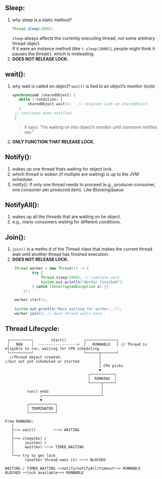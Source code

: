 ## Sleep:
1. why sleep is a static method?
   ```java
   Thread.sleep(1000);
   ```
   `sleep` always affects the currently executing thread, not some arbitrary thread object.  
   If it were an instance method (like `t.sleep(1000)`), people might think it pauses the thread t. which is misleading.
2. **DOES NOT RELEASE LOCK.**

## wait():
1. why wait is called on object?
   `wait()` is tied to an object’s monitor (lock)
   ```java
   synchronized (sharedObject) {
      while (!condition) {
          sharedObject.wait();   // releases lock on sharedObject
      }
    // continues when notified
    }
    ```
   > it says: "I’m waiting on this object’s monitor until someone notifies me."
 2. **ONLY FUNCTION THAT RELEASE LOCK.**

## Notify():
 1. wakes up one thread thats waiting for object lock.
 2. which thread is woken (if multiple are waiting) is up to the JVM scheduler.
 3. notify(): If only one thread needs to proceed (e.g., producer-consumer, one consumer per produced item). Like BlockingQueue

## NotifyAll():
1. wakes up all the threads that are waiting on he object.
2. e.g., many consumers waiting for different conditions.

## Join():
1. `join()` is a metho d of the Thread class that makes the current thread wait until another thread has finished execution.
2. **DOES NOT RELEASE LOCK.**
   ```java
    Thread worker = new Thread(() -> {
            try {
                Thread.sleep(2000); // simulate work
                System.out.println("Worker finished");
            } catch (InterruptedException e) {}
        });

    worker.start();
    
    System.out.println("Main waiting for worker...");
    worker.join(); // main thread waits here
   ```
## Thread Lifecycle:

```
 ┌──────────┐        start()        ┌──────────────┐
 │   NEW    │  ------------------>  │   RUNNABLE   │ // Thread is eligible to run, waiting for CPU scheduling
 └──────────┘                       └──────┬───────┘
  //Thread object created,                 │
//but not yet scheduled or started         │
                                           │ CPU picks
                                           ▼
                                      ┌───────────┐
                                      │  RUNNING  │
                                      └─────┬─────┘
                                            │
          run() ends                        │
                ┌───────────────────────────┘
                ▼
          ┌────────────┐
          │ TERMINATED │
          └────────────┘

From RUNNING:  
   │
   ├──> wait()        ───> WAITING
   │
   ├──> sleep(ms) / 
   │     join(ms) /
   │     wait(ms) ───> TIMED_WAITING
   │
   └──> try to get lock
         (another thread owns it) ───> BLOCKED

WAITING / TIMED_WAITING ──notify/notifyAll/timeout──> RUNNABLE  
BLOCKED ──lock available──> RUNNABLE
```

